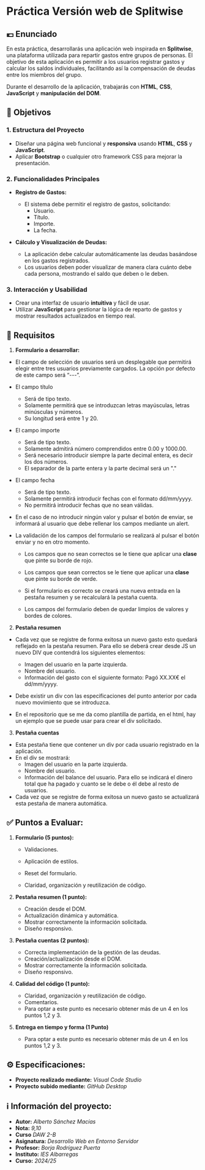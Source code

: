 # Práctica Versión web de Splitwise


## 💶 Enunciado

En esta práctica, desarrollarás una aplicación web inspirada en **Splitwise**, una plataforma utilizada para repartir gastos entre grupos de personas. El objetivo de esta aplicación es permitir a los usuarios registrar gastos y calcular los saldos individuales, facilitando así la compensación de deudas entre los miembros del grupo.

Durante el desarrollo de la aplicación, trabajarás con **HTML**, **CSS**, **JavaScript** y **manipulación del DOM**.



## 🎯 Objetivos

### 1. Estructura del Proyecto
   - Diseñar una página web funcional y **responsiva** usando **HTML**, **CSS** y **JavaScript**.
   - Aplicar **Bootstrap** o cualquier otro framework CSS para mejorar la presentación.

### 2. Funcionalidades Principales

   
   - **Registro de Gastos:**
     - El sistema debe permitir el registro de gastos, solicitando:
       - Usuario.
       - Título.
       - Importe.
       - La fecha.
   
   - **Cálculo y Visualización de Deudas:**
     - La aplicación debe calcular automáticamente las deudas basándose en los gastos registrados.
     - Los usuarios deben poder visualizar de manera clara cuánto debe cada persona, mostrando el saldo que deben o le deben.

   
### 3. Interacción y Usabilidad
   - Crear una interfaz de usuario **intuitiva** y fácil de usar.
   - Utilizar **JavaScript** para gestionar la lógica de reparto de gastos y mostrar resultados actualizados en tiempo real.
 

## 📄 Requisitos

1. **Formulario a desarrollar:**
- El campo de selección de usuarios será un desplegable que permitirá elegir entre tres usuarios previamente cargados. La opción por defecto de este campo será “---”.
- El campo título
    - Será de tipo texto.
    - Solamente permitirá que se introduzcan letras mayúsculas, letras minúsculas y números. 
    - Su longitud será entre 1 y 20.

- El campo importe 
    - Será de tipo texto. 
    - Solamente admitirá número comprendidos entre 0.00 y 1000.00.
    - Será necesario introducir siempre la parte decimal entera, es decir los dos números.
    - El separador de la parte entera y la parte decimal será un "."

- El campo fecha 
    - Será de tipo texto.
    - Solamente permitirá introducir fechas con el formato dd/mm/yyyy. 
    - No permitirá introducir fechas que no sean válidas.

- En el caso de no introducir ningún valor y pulsar el botón de enviar, se informará al usuario que debe rellenar los campos mediante un alert.

- La validación de los campos del formulario se realizará al pulsar el botón enviar y no en otro momento.

    -  Los campos que no sean correctos se le tiene que aplicar una **clase** que pinte su borde de rojo.

    - Los campos que sean correctos se le tiene que aplicar una **clase** que pinte su borde de verde. 

   - Si el formulario es correcto se creará una nueva entrada en la pestaña resumen y se recalculará la pestaña cuenta. 
   
   - Los campos del formulario deben de quedar limpios de valores y bordes de colores.

2. **Pestaña resumen**
- Cada vez que se registre de forma exitosa un nuevo gasto esto quedará reflejado en la pestaña resumen. Para ello se deberá crear desde JS un nuevo DIV que contendrá los siguientes elementos: 
    - Imagen del usuario en la parte izquierda.
    - Nombre del usuario.
    - Información del gasto con el siguiente formato: Pagó XX.XX€ el dd/mm/yyyy.

- Debe existir un div con las especificaciones del punto anterior por cada nuevo movimiento que se introduzca.

- En el repositorio que se me da como plantilla de partida, en el html, hay un ejemplo que se puede usar para crear el div solicitado.

3. **Pestaña cuentas**
- Esta pestaña tiene que contener un div por cada usuario registrado en la aplicación.
- En el div se mostrará:
    - Imagen del usuario en la parte izquierda.
    - Nombre del usuario.
    - Información del balance del usuario. Para ello se indicará el dinero total que ha pagado y cuanto se le debe o él debe al resto de usuarios.
- Cada vez que se registre de forma exitosa un nuevo gasto se actualizará esta pestaña de manera automática.


## ✅ Puntos a Evaluar:

1. **Formulario (5 puntos):**
   - Validaciones.
   - Aplicación de estilos.
   - Reset del formulario.


   - Claridad, organización y reutilización de código.

2. **Pestaña resumen (1 punto):**
   - Creación desde el DOM.
   - Actualización dinámica y automática.
   - Mostrar correctamente la información solicitada.
   - Diseño responsivo.

3. **Pestaña cuentas (2 puntos):**
   - Correcta implementación de la gestión de las deudas.
   - Creación/actualización desde el DOM.
   - Mostrar correctamente la información solicitada.
   - Diseño responsivo.

4. **Calidad del código (1 punto):**
   - Claridad, organización y reutilización de código.
   - Comentarios.
   - Para optar a este punto es necesario obtener más de un 4 en los puntos 1,2 y 3.

5. **Entrega en tiempo y forma (1 Punto)**
   - Para optar a este punto es necesario obtener más de un 4 en los puntos 1,2 y 3.


## ⚙️ Especificaciones:
* **Proyecto realizado mediante:** *Visual Code Studio*
* **Proyecto subido mediante:** *GitHub Desktop*

## ℹ️ Informaci&oacute;n del proyecto:
* **Autor:** *Alberto S&aacute;nchez Mac&iacute;as*
* **Nota:** *9,10*
* **Curso** *DAW 2-B*
* **Asignatura:** *Desarrollo Web en Entorno Servidor*
* **Profesor:** *Borja Rodr&iacute;guez Puerta*
* **Instituto:** *IES Albarregas*
* **Curso:** *2024/25*
